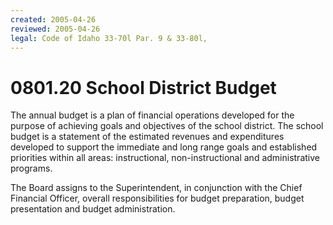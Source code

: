 ```yaml
---
created: 2005-04-26
reviewed: 2005-04-26
legal: Code of Idaho 33-70l Par. 9 & 33-80l,
---
```


# 0801.20 School District Budget

The annual budget is a plan of financial operations developed for the purpose of achieving goals and objectives of the school district. The school budget is a statement of the estimated revenues and expenditures developed to support the immediate and long range goals and established priorities within all areas: instructional, non-instructional and administrative programs.

The Board assigns to the Superintendent, in conjunction with the Chief Financial Officer, overall responsibilities for budget preparation, budget presentation and budget administration.

